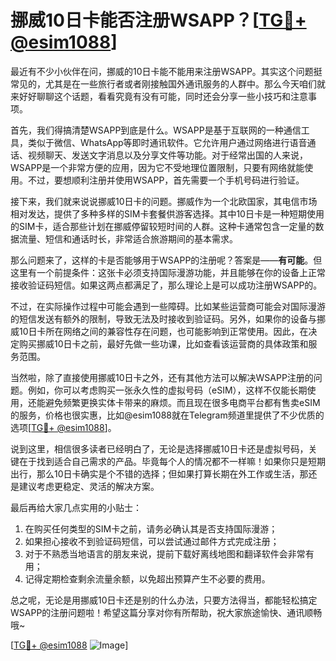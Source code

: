 # 挪威10日卡能否注册WSAPP？[[TG💪+ @esim1088](https://t.me/s/esim1088)]

最近有不少小伙伴在问，挪威的10日卡能不能用来注册WSAPP。其实这个问题挺常见的，尤其是在一些旅行者或者刚接触国外通讯服务的人群中。那么今天咱们就来好好聊聊这个话题，看看究竟有没有可能，同时还会分享一些小技巧和注意事项。

首先，我们得搞清楚WSAPP到底是什么。WSAPP是基于互联网的一种通信工具，类似于微信、WhatsApp等即时通讯软件。它允许用户通过网络进行语音通话、视频聊天、发送文字消息以及分享文件等功能。对于经常出国的人来说，WSAPP是一个非常方便的应用，因为它不受地理位置限制，只要有网络就能使用。不过，要想顺利注册并使用WSAPP，首先需要一个手机号码进行验证。

接下来，我们就来说说挪威10日卡的问题。挪威作为一个北欧国家，其电信市场相对发达，提供了多种多样的SIM卡套餐供游客选择。其中10日卡是一种短期使用的SIM卡，适合那些计划在挪威停留较短时间的人群。这种卡通常包含一定量的数据流量、短信和通话时长，非常适合旅游期间的基本需求。

那么问题来了，这样的卡是否能够用于WSAPP的注册呢？答案是——**有可能**。但这里有一个前提条件：这张卡必须支持国际漫游功能，并且能够在你的设备上正常接收验证码短信。如果这两点都满足了，那么理论上是可以成功注册WSAPP的。

不过，在实际操作过程中可能会遇到一些障碍。比如某些运营商可能会对国际漫游的短信发送有额外的限制，导致无法及时接收到验证码。另外，如果你的设备与挪威10日卡所在网络之间的兼容性存在问题，也可能影响到正常使用。因此，在决定购买挪威10日卡之前，最好先做一些功课，比如查看该运营商的具体政策和服务范围。

当然啦，除了直接使用挪威10日卡之外，还有其他方法可以解决WSAPP注册的问题。例如，你可以考虑购买一张永久性的虚拟号码（eSIM），这样不仅能长期使用，还能避免频繁更换实体卡带来的麻烦。而且现在很多电商平台都有售卖eSIM的服务，价格也很实惠，比如@esim1088就在Telegram频道里提供了不少优质的选项[[TG💪+ @esim1088](https://t.me/s/esim1088)]。

说到这里，相信很多读者已经明白了，无论是选择挪威10日卡还是虚拟号码，关键在于找到适合自己需求的产品。毕竟每个人的情况都不一样嘛！如果你只是短期出行，那么10日卡确实是个不错的选择；但如果打算长期在外工作或生活，那还是建议考虑更稳定、灵活的解决方案。

最后再给大家几点实用的小贴士：
1. 在购买任何类型的SIM卡之前，请务必确认其是否支持国际漫游；
2. 如果担心接收不到验证码短信，可以尝试通过邮件方式完成注册；
3. 对于不熟悉当地语言的朋友来说，提前下载好离线地图和翻译软件会非常有用；
4. 记得定期检查剩余流量余额，以免超出预算产生不必要的费用。

总之呢，无论是用挪威10日卡还是别的什么办法，只要方法得当，都能轻松搞定WSAPP的注册问题啦！希望这篇分享对你有所帮助，祝大家旅途愉快、通讯顺畅哦~

[[TG💪+ @esim1088](https://t.me/s/esim1088) ![Image](https://i.postimg.cc/4NQfJmqS/Snipaste-2025-05-13-00-14-12.png)]